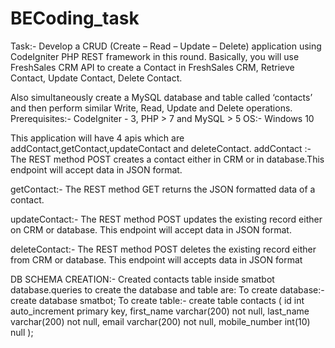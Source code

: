 # BECoding_task

Task:- 
Develop a CRUD (Create – Read – Update – Delete) application using CodeIgniter PHP REST framework in this round. Basically, you will use FreshSales CRM API to create a Contact in FreshSales CRM, Retrieve Contact, Update Contact, Delete Contact. 

Also simultaneously  create a MySQL database and table called ‘contacts’ and then perform similar Write, Read, Update and Delete operations.
Prerequisites:- CodeIgniter - 3, PHP > 7 and MySQL > 5
OS:- Windows 10

This application will have 4 apis which are addContact,getContact,updateContact and deleteContact.
addContact :- The REST method POST creates a contact either in CRM or in database.This endpoint will accept data in JSON format.

getContact:- The REST method GET returns the JSON formatted data of a contact.

updateContact:- The REST method POST updates the existing record either on CRM or database. This endpoint will accept data in JSON format.

deleteContact:- The REST method POST deletes the existing record either from CRM or database. This endpoint will accepts data in JSON format

DB SCHEMA CREATION:-
Created contacts table inside smatbot database.queries to create the database and table are:
To create database:- create database smatbot;
To create table:- create table contacts (
    id int auto_increment primary key,
    first_name varchar(200) not null,
    last_name varchar(200) not null,
    email varchar(200) not null,
    mobile_number int(10) null
);
